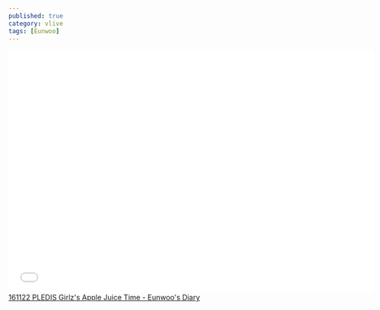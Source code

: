 ```yaml
---
published: true
category: vlive
tags: [Eunwoo]
---
```

<iframe frameborder="0" width="720" height="480" src="BLAH" allowfullscreen></iframe><br /><a href="" target="_blank">161122 PLEDIS Girlz's Apple Juice Time - Eunwoo's Diary</a>